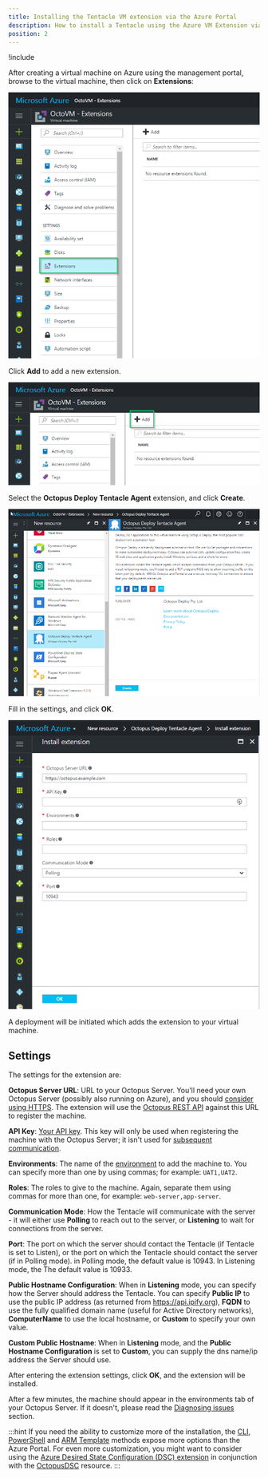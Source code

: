 ```yaml
---
title: Installing the Tentacle VM extension via the Azure Portal
description: How to install a Tentacle using the Azure VM Extension via the new Azure Portal
position: 2
---
```


!include <azure-vm-extension-deprecated>

After creating a virtual machine on Azure using the management portal, browse to the virtual machine, then click on **Extensions**:

![Azure VM Properties - Extensions Tab](azure-portal-extensions-menu-item.png "width=500")

Click **Add** to add a new extension.

![Azure VM Properties - Add extensions button](azure-portal-extensions-add.png "width=500")

Select the **Octopus Deploy Tentacle Agent** extension, and click **Create**.

![Add Extension - Create Octopus Deploy Tentacle Agent](azure-portal-extensions-about-extension.png "width=500")

Fill in the settings, and click **OK**.

![ Octopus Deploy Tentacle Agent properties](azure-portal-extensions-extension-properties.png "width=500")

A deployment will be initiated which adds the extension to your virtual machine.

## Settings

The settings for the extension are:

**Octopus Server URL**: URL to your Octopus Server. You'll need your own Octopus Server (possibly also running on Azure), and you should [consider using HTTPS](/docs/security/exposing-octopus/expose-the-octopus-web-portal-over-https.md). The extension will use the [Octopus REST API](/docs/octopus-rest-api/index.md) against this URL to register the machine.

**API Key**: [Your API key](/docs/octopus-rest-api/how-to-create-an-api-key.md). This key will only be used when registering the machine with the Octopus Server; it isn't used for [subsequent communication](/docs/security/octopus-tentacle-communication/index.md).

**Environments**: The name of the [environment](/docs/infrastructure/environments/index.md) to add the machine to. You can specify more than one by using commas; for example: `UAT1,UAT2`.

**Roles**: The roles to give to the machine. Again, separate them using commas for more than one, for example: `web-server,app-server`.

**Communication Mode**: How the Tentacle will communicate with the server - it will either use **Polling** to reach out to the server, or **Listening** to wait for connections from the server.

**Port**: The port on which the server should contact the Tentacle (if Tentacle is set to Listen), or the port on which the Tentacle should contact the server (if in Polling mode). in Polling mode, the default value is 10943. In Listening mode, the The default value is 10933.

**Public Hostname Configuration**: When in **Listening** mode, you can specify how the Server should address the Tentacle. You can specify **Public IP** to use the public IP address (as returned from <https://api.ipify.org>), **FQDN** to use the fully qualified domain name (useful for Active Directory networks), **ComputerName** to use the local hostname, or **Custom** to specify your own value.

**Custom Public Hostname**: When in **Listening** mode, and the **Public Hostname Configuration** is set to **Custom**, you can supply the dns name/ip address the Server should use.

After entering the extension settings, click **OK**, and the extension will be installed.

After a few minutes, the machine should appear in the environments tab of your Octopus Server. If it doesn't, please read the [Diagnosing issues](/docs/infrastructure/deployment-targets/tentacle/windows/azure-virtual-machines/diagnosing-issues.md) section.

:::hint
If you need the ability to customize more of the installation, the [CLI](via-the-azure-cli.md), [PowerShell](via-powershell.md) and [ARM Template](via-an-arm-template.md) methods expose more options than the Azure Portal. For even more customization, you might want to consider using the [Azure Desired State Configuration (DSC) extension](https://docs.microsoft.com/en-us/azure/virtual-machines/extensions/dsc-overview) in conjunction with the [OctopusDSC](https://www.powershellgallery.com/packages/OctopusDSC) resource.
:::
